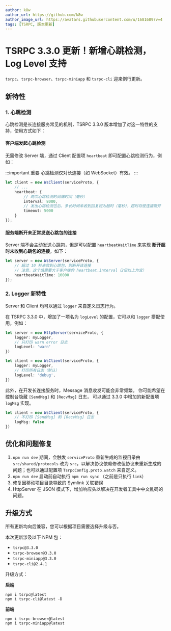```yaml
---
author: k8w
author_url: https://github.com/k8w
author_image_url: https://avatars.githubusercontent.com/u/1681689?v=4
tags: [TSRPC, 版本更新]
---
```


# TSRPC 3.3.0 更新！新增心跳检测，Log Level 支持

`tsrpc`、`tsrpc-browser`、`tsrpc-miniapp` 和 `tsrpc-cli` 迎来例行更新。

## 新特性

### 1. 心跳检测

心跳检测是长连接服务常见的机制，TSRPC 3.3.0 版本增加了对这一特性的支持，使用方式如下：

#### 客户端发起心跳检测
无需修改 Server 端，通过 Client 配置项 `heartbeat` 即可配置心跳检测行为，例如：

:::important 重要
心跳检测仅对长连接（如 WebSocket）有效。
:::

```ts
let client = new WsClient(serviceProto, {
    // ...
    heartbeat: {
        // 两次心跳检测的间隔时间（毫秒）
        interval: 8000,
        // 发出心跳检测包后，多长时间未收到回复视为超时（毫秒），超时将使连接断开
        timeout: 5000
    }
});
```

#### 服务端断开未正常发送心跳包的连接
Server 端不会主动发送心跳包，但是可以配置 `heartbeatWaitTime` 来实现 **断开超时未收到心跳包的连接**，如下：

```ts
let server = new WsServer(serviceProto, {
    // 超过 10 秒未收到心跳包，则断开该连接
    // 注意，这个值需要大于客户端的 heartbeat.interval（2倍以上为宜）
    heartbeatWaitTime: 10000
});
```

### 2. Logger 新特性

Server 和 Client 均可以通过 `logger` 来自定义日志行为。

在 TSRPC 3.3.0 中，增加了一项名为 `logLevel` 的配置，它可以和 `logger` 搭配使用，例如：

```ts
let server = new HttpServer(serviceProto, {
    logger: myLogger,
    // 只打印 warn error 日志
    logLevel: 'warn'
})

let client = new WsClient(serviceProto, {
    logger: myLogger,
    // 打印所有日志（默认）
    logLevel: 'debug',
})
```

此外，在开发长连接服务时，Message 消息收发可能会非常频繁。
你可能希望在控制台隐藏 `[SendMsg]` 和 `[RecvMsg]` 日志，
可以通过 3.3.0 中增加的新配置项 `logMsg` 实现。

```ts
let client = new WsClient(serviceProto, {
    // 不打印 [SendMsg] 和 [RecvMsg] 日志
    logMsg: false
})
```

## 优化和问题修复

1. `npm run dev` 期间，会触发 `serviceProto` 重新生成的监视目录由 `src/shared/protocols` 改为 `src`，以解决协议依赖修改但协议未重新生成的问题；也可以通过配置项 `TsrpcConfig.proto.watch` 来自定义。
1. `npm run dev` 启动前自动执行 `npm run sync` （之前是只执行 `link`）
1. 修复因移动项目目录导致的 Symlink 关联错误
1. HttpServer 在 JSON 模式下，增加响应头以解决在开发者工具中中文乱码的问题。

## 升级方式

所有更新均向后兼容，您可以根据项目需要选择升级与否。

本次更新涉及以下 NPM 包：
- `tsrpc@3.3.0`
- `tsrpc-browser@3.3.0`
- `tsrpc-miniapp@3.3.0`
- `tsrpc-cli@2.4.1`

升级方式：

**后端**
```
npm i tsrpc@latest
npm i tsrpc-cli@latest -D
```

**前端**
```
npm i tsrpc-browser@latest
npm i tsrpc-miniapp@latest
```